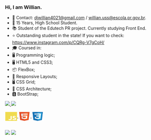 ### Hi, I am Willian.

- 📧 Contact: djwillian4021@gmail.com / willian.uss@escola.pr.gov.br.
- 📓 15 Years, High School Student.
- 📚 Student of the Edutech PR project. Currently studying Front End.
- ⭐ Outstanding student in the state! If you want to check: https://www.instagram.com/p/CQRg-V7gCoH/
- 🎓 Coursed in:
- 🖥️ Programming logic;
- 🖥️ HTML5 and CSS3;
- 📦 FlexBox;
- 📱 Responsive Layouts;
- 🖥️ CSS Grid;
- 📂 CSS Architecture;
- 🅱️ BootStrap;

<div>
  <a href="https://github.com/WillianMateusUss">
  <img height="140em" src="https://github-readme-stats.vercel.app/api?username=WillianMateusUss&show_icons=true&theme=dark&include_all_commits=true&count_private=true"/>
  <img height="140em" src="https://github-readme-stats.vercel.app/api/top-langs/?username=WillianMateusUss&layout=compact&langs_count=7&theme=dark"/>
</div>

 <div style="display: inline_block"><br>
  <img align="center" alt="Rafa-Js" height="30" width="40" src="https://raw.githubusercontent.com/devicons/devicon/master/icons/javascript/javascript-plain.svg">
  <img align="center" alt="Rafa-HTML" height="30" width="40" src="https://raw.githubusercontent.com/devicons/devicon/master/icons/html5/html5-original.svg">
  <img align="center" alt="Rafa-CSS" height="30" width="40" src="https://raw.githubusercontent.com/devicons/devicon/master/icons/css3/css3-original.svg">
</div>
  
  ##
  
<div> 
  <a href="https://www.instagram.com/willian_uss/" target="_blank"><img src="https://img.shields.io/badge/-Instagram-%23E4405F?style=for-the-badge&logo=instagram&logoColor=white" target="_blank"></a>
  <a href = "mailto:djwillian4021@gmail.com"><img src="https://img.shields.io/badge/-Gmail-%23333?style=for-the-badge&logo=gmail&logoColor=white" target="_blank"></a>
</div>
